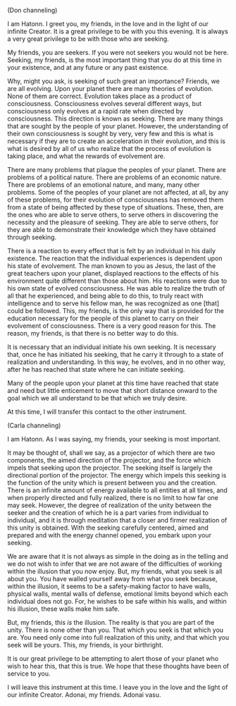 <p class="channel-type">(Don channeling)</p>
<p>I am Hatonn. I greet you, my friends, in the love and in the light of our infinite Creator. It is a great privilege to be with you this evening. It is always a very great privilege to be with those who are seeking.</p>
<p>My friends, you are seekers. If you were not seekers you would not be here. Seeking, my friends, is the most important thing that you do at this time in your existence, and at any future or any past existence.</p>
<p>Why, might you ask, is seeking of such great an importance? Friends, we are all evolving. Upon your planet there are many theories of evolution. None of them are correct. Evolution takes place as a product of consciousness. Consciousness evolves several different ways, but consciousness only evolves at a rapid rate when directed by consciousness. This direction is known as seeking. There are many things that are sought by the people of your planet. However, the understanding of their own consciousness is sought by very, very few and this is what is necessary if they are to create an acceleration in their evolution, and this is what is desired by all of us who realize that the process of evolution is taking place, and what the rewards of evolvement are.</p>
<p>There are many problems that plague the peoples of your planet. There are problems of a political nature. There are problems of an economic nature. There are problems of an emotional nature, and many, many other problems. Some of the peoples of your planet are not affected, at all, by any of these problems, for their evolution of consciousness has removed them from a state of being affected by these type of situations. These, then, are the ones who are able to serve others, to serve others in discovering the necessity and the pleasure of seeking. They are able to serve others, for they are able to demonstrate their knowledge which they have obtained through seeking.</p>
<p>There is a reaction to every effect that is felt by an individual in his daily existence. The reaction that the individual experiences is dependent upon his state of evolvement. The man known to you as Jesus, the last of the great teachers upon your planet, displayed reactions to the effects of his environment quite different than those about him. His reactions were due to his own state of evolved consciousness. He was able to realize the truth of all that he experienced, and being able to do this, to truly react with intelligence and to serve his fellow man, he was recognized as one [that] could be followed. This, my friends, is the only way that is provided for the education necessary for the people of this planet to carry on their evolvement of consciousness. There is a very good reason for this. The reason, my friends, is that there is no better way to do this.</p>
<p>It is necessary that an individual initiate his own seeking. It is necessary that, once he has initiated his seeking, that he carry it through to a state of realization and understanding. In this way, he evolves, and in no other way, after he has reached that state where he can initiate seeking.</p>
<p>Many of the people upon your planet at this time have reached that state and need but little enticement to move that short distance onward to the goal which we all understand to be that which we truly desire.</p>
<p>At this time, I will transfer this contact to the other instrument.</p>
<p class="channel-type">(Carla channeling)</p>
<p>I am Hatonn. As I was saying, my friends, your seeking is most important.</p>
<p>It may be thought of, shall we say, as a projector of which there are two components, the aimed direction of the projector, and the force which impels that seeking upon the projector. The seeking itself is largely the directional portion of the projector. The energy which impels this seeking is the function of the unity which is present between you and the creation. There is an infinite amount of energy available to all entities at all times, and when properly directed and fully realized, there is no limit to how far one may seek. However, the degree of realization of the unity between the seeker and the creation of which he is a part varies from individual to individual, and it is through meditation that a closer and firmer realization of this unity is obtained. With the seeking carefully centered, aimed and prepared and with the energy channel opened, you embark upon your seeking.</p>
<p>We are aware that it is not always as simple in the doing as in the telling and we do not wish to infer that we are not aware of the difficulties of working within the illusion that you now enjoy. But, my friends, what you seek is all about you. You have walled yourself away from what you seek because, within the illusion, it seems to be a safety-making factor to have walls, physical walls, mental walls of defense, emotional limits beyond which each individual does not go. For, he wishes to be safe within his walls, and within his illusion, these walls make him safe.</p>
<p>But, my friends, this <em>is</em> the illusion. The reality is that you are part of the unity. There is none other than you. That which you seek is that which you are. You need only come into full realization of this unity, and that which you seek will be yours. This, my friends, is your birthright.</p>
<p>It is our great privilege to be attempting to alert those of your planet who wish to hear this, that this is true. We hope that these thoughts have been of service to you.</p>
<p>I will leave this instrument at this time. I leave you in the love and the light of our infinite Creator. Adonai, my friends. Adonai vasu.</p>